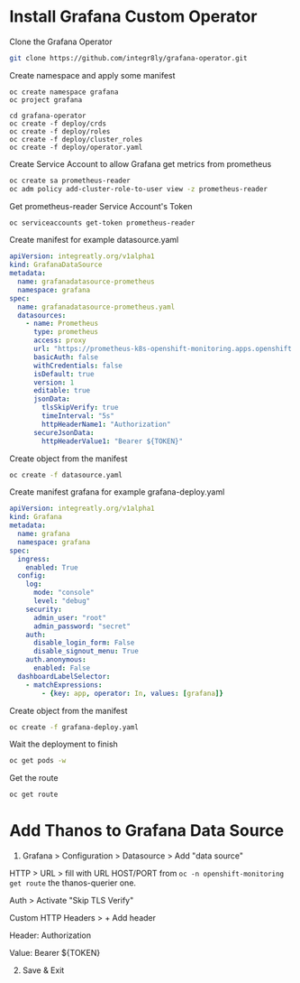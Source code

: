 # Install Grafana Custom Operator

Clone the Grafana Operator
```bash
git clone https://github.com/integr8ly/grafana-operator.git
```

Create namespace and apply some manifest
```
oc create namespace grafana
oc project grafana

cd grafana-operator
oc create -f deploy/crds
oc create -f deploy/roles
oc create -f deploy/cluster_roles
oc create -f deploy/operator.yaml
```

Create Service Account to allow Grafana get metrics from prometheus
```bash
oc create sa prometheus-reader
oc adm policy add-cluster-role-to-user view -z prometheus-reader
```

Get prometheus-reader Service Account's Token
```bash
oc serviceaccounts get-token prometheus-reader
```

Create manifest for example datasource.yaml
```yaml
apiVersion: integreatly.org/v1alpha1
kind: GrafanaDataSource
metadata:
  name: grafanadatasource-prometheus
  namespace: grafana
spec:
  name: grafanadatasource-prometheus.yaml
  datasources:
    - name: Prometheus
      type: prometheus
      access: proxy
      url: "https://prometheus-k8s-openshift-monitoring.apps.openshift.podX.io"
      basicAuth: false
      withCredentials: false
      isDefault: true
      version: 1
      editable: true
      jsonData:
        tlsSkipVerify: true
        timeInterval: "5s"
        httpHeaderName1: "Authorization"
      secureJsonData:
        httpHeaderValue1: "Bearer ${TOKEN}"
```

Create object from the manifest
```bash
oc create -f datasource.yaml
```

Create manifest grafana for example grafana-deploy.yaml
```yaml
apiVersion: integreatly.org/v1alpha1
kind: Grafana
metadata:
  name: grafana
  namespace: grafana
spec:
  ingress:
    enabled: True
  config:
    log:
      mode: "console"
      level: "debug"
    security:
      admin_user: "root"
      admin_password: "secret"
    auth:
      disable_login_form: False
      disable_signout_menu: True
    auth.anonymous:
      enabled: False
  dashboardLabelSelector:
    - matchExpressions:
        - {key: app, operator: In, values: [grafana]}
```

Create object from the manifest
```bash
oc create -f grafana-deploy.yaml
```

Wait the deployment to finish
```bash
oc get pods -w
```

Get the route
```bash
oc get route
```


# Add Thanos to Grafana Data Source
1. Grafana > Configuration > Datasource > Add "data source"

HTTP > URL > fill with URL HOST/PORT from `oc -n openshift-monitoring get route` the thanos-querier one.

Auth > Activate "Skip TLS Verify"

Custom HTTP Headers > + Add header

Header: Authorization

Value: Bearer ${TOKEN}

2. Save & Exit
